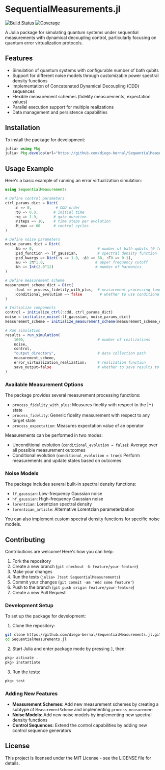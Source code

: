 # SequentialMeasurements.jl

[![Build Status](https://github.com/diego-bernal/SequentialMeasurements.jl/actions/workflows/CI.yml/badge.svg?branch=main)](https://github.com/diego-bernal/SequentialMeasurements.jl/actions/workflows/CI.yml?query=branch%3Amain)
[![Coverage](https://codecov.io/gh/diego-bernal/SequentialMeasurements.jl/branch/main/graph/badge.svg)](https://codecov.io/gh/diego-bernal/SequentialMeasurements.jl)

A Julia package for simulating quantum systems under sequential measurements with dynamical decoupling control, particularly focusing on quantum error virtualization protocols.

## Features

- Simulation of quantum systems with configurable number of bath qubits
- Support for different noise models through customizable power spectral density functions
- Implementation of Concatenated Dynamical Decoupling (CDD) sequences
- Flexible measurement schemes (fidelity measurements, expectation values)
- Parallel execution support for multiple realizations
- Data management and persistence capabilities

## Installation

To install the package for development:

```julia
julia> using Pkg
julia> Pkg.develop(url="https://github.com/diego-bernal/SequentialMeasurements.jl.git")
```

## Usage Example

Here's a basic example of running an error virtualization simulation:

```julia
using SequentialMeasurements

# Define control parameters
ctrl_params_dict = Dict(
    :n => 0,           # CDD order
    :t0 => 0.0,       # initial time
    :τg => 1.0,       # gate duration
    :nsteps => 10,    # time steps per evolution
    :M_max => 60      # control cycles
)

# Define noise parameters
noise_params_dict = Dict(
    :Nb => 0,                             # number of bath qubits (0 for classical noise)
    :psd_function => lf_gaussian,         # spectral density function
    :psd_kwargs => Dict(:s => 1.0, :Δ0 => 50, :Γ0 => 0.1),
    :ωu => 2π*1.0,                       # upper frequency cutoff
    :Nh => Int(2.0^12)                   # number of harmonics
)

# Define measurement scheme
measurement_scheme_dict = Dict(
    :fout => process_fidelity_with_plus,  # measurement processing function
    :conditional_evolution => false        # whether to use conditional evolution
)

# Initialize components
control = initialize_ctrl(:cdd, ctrl_params_dict)
noise = initialize_noise(:lf_gaussian, noise_params_dict)
measurement_scheme = initialize_measurement_scheme(measurement_scheme_dict)

# Run simulation
results = run_simulation(
    1000,                                 # number of realizations
    noise,
    control,
    "output_directory",                   # data collection path
    measurement_scheme,
    error_virtualization_realization;     # realization function 
    save_output=false                     # whether to save results to disk
)
```

### Available Measurement Options

The package provides several measurement processing functions:

- `process_fidelity_with_plus`: Measures fidelity with respect to the |+⟩ state
- `process_fidelity`: Generic fidelity measurement with respect to any target state
- `process_expectation`: Measures expectation value of an operator

Measurements can be performed in two modes:
- Unconditional evolution (`conditional_evolution = false`): Average over all possible measurement outcomes
- Conditional evolution (`conditional_evolution = true`): Perform measurements and update states based on outcomes

### Noise Models

The package includes several built-in spectral density functions:
- `lf_gaussian`: Low-frequency Gaussian noise
- `hf_gaussian`: High-frequency Gaussian noise
- `lorentzian`: Lorentzian spectral density
- `lorentzian_article`: Alternative Lorentzian parameterization

You can also implement custom spectral density functions for specific noise models.

## Contributing

Contributions are welcome! Here's how you can help:

1. Fork the repository
2. Create a new branch (`git checkout -b feature/your-feature`)
3. Make your changes
4. Run the tests (`julia> ]test SequentialMeasurements`)
5. Commit your changes (`git commit -am 'Add some feature'`)
6. Push to the branch (`git push origin feature/your-feature`)
7. Create a new Pull Request

### Development Setup

To set up the package for development:

1. Clone the repository:
```bash
git clone https://github.com/diego-bernal/SequentialMeasurements.jl.git
cd SequentialMeasurements.jl
```

2. Start Julia and enter package mode by pressing `]`, then:
```julia
pkg> activate .
pkg> instantiate
```

3. Run the tests:
```julia
pkg> test
```

### Adding New Features

- **Measurement Schemes**: Add new measurement schemes by creating a subtype of `MeasurementScheme` and implementing `process_measurement`
- **Noise Models**: Add new noise models by implementing new spectral density functions
- **Control Sequences**: Extend the control capabilities by adding new control sequence generators

## License

This project is licensed under the MIT License - see the LICENSE file for details.
